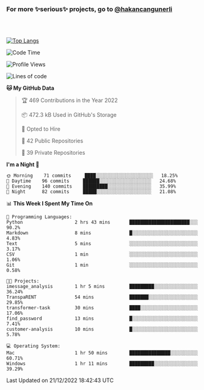 ### For more ✨serious✨ projects, go to [@hakancangunerli](https://github.com/hakancangunerli)

<br>
<br>



[![Top Langs](https://github-readme-stats.vercel.app/api/top-langs/?username=63616e&layout=compact&hide=tex,html,shell,assembly,C&langs_count=6&exclude_repo=2015-csharp)](https://github.com/anuraghazra/github-readme-stats)


<!--START_SECTION:waka-->
![Code Time](http://img.shields.io/badge/Code%20Time-363%20hrs%2047%20mins-blue)

![Profile Views](http://img.shields.io/badge/Profile%20Views-0-blue)

![Lines of code](https://img.shields.io/badge/From%20Hello%20World%20I%27ve%20Written-1%20Million%20lines%20of%20code-blue)

**🐱 My GitHub Data** 

> 🏆 469 Contributions in the Year 2022
 > 
> 📦 472.3 kB Used in GitHub's Storage 
 > 
> 💼 Opted to Hire
 > 
> 📜 42 Public Repositories 
 > 
> 🔑 39 Private Repositories  
 > 
**I'm a Night 🦉** 

```text
🌞 Morning    71 commits     ████░░░░░░░░░░░░░░░░░░░░░   18.25% 
🌆 Daytime    96 commits     ██████░░░░░░░░░░░░░░░░░░░   24.68% 
🌃 Evening    140 commits    █████████░░░░░░░░░░░░░░░░   35.99% 
🌙 Night      82 commits     █████░░░░░░░░░░░░░░░░░░░░   21.08%

```


📊 **This Week I Spent My Time On** 

```text
💬 Programming Languages: 
Python                   2 hrs 43 mins       ██████████████████████░░░   90.2% 
Markdown                 8 mins              █░░░░░░░░░░░░░░░░░░░░░░░░   4.83% 
Text                     5 mins              ░░░░░░░░░░░░░░░░░░░░░░░░░   3.17% 
CSV                      1 min               ░░░░░░░░░░░░░░░░░░░░░░░░░   1.06% 
Git                      1 min               ░░░░░░░░░░░░░░░░░░░░░░░░░   0.58%

🐱‍💻 Projects: 
imessage_analysis        1 hr 5 mins         █████████░░░░░░░░░░░░░░░░   36.24% 
TranspaRENT              54 mins             ███████░░░░░░░░░░░░░░░░░░   29.85% 
transformer-task         30 mins             ████░░░░░░░░░░░░░░░░░░░░░   17.06% 
find_password            13 mins             █░░░░░░░░░░░░░░░░░░░░░░░░   7.41% 
customer-analysis        10 mins             █░░░░░░░░░░░░░░░░░░░░░░░░   5.78%

💻 Operating System: 
Mac                      1 hr 50 mins        ███████████████░░░░░░░░░░   60.71% 
Windows                  1 hr 11 mins        █████████░░░░░░░░░░░░░░░░   39.29%

```


 Last Updated on 21/12/2022 18:42:43 UTC
<!--END_SECTION:waka-->


